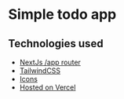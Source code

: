 # Simple todo app

## Technologies used

- [NextJs /app router](https://nextjs.org/)
- [TailwindCSS](https://tailwindcss.com/)
- [Icons](https://lucide.dev)
- [Hosted on Vercel](https://simple-todo-list-jiri-machynka.vercel.app/)
